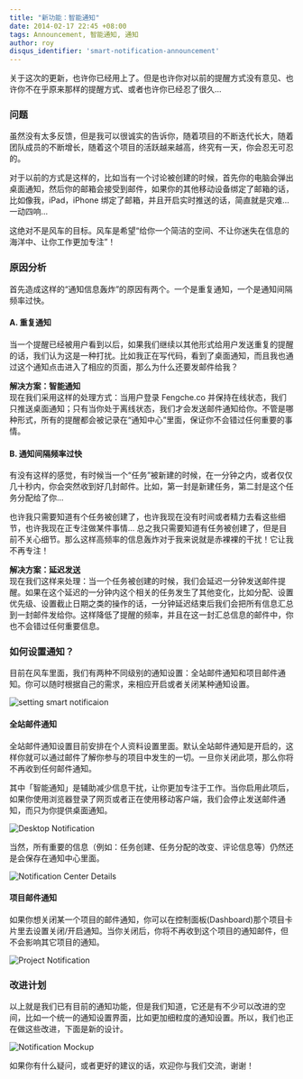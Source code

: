 ```yaml
---
title: "新功能：智能通知"
date: 2014-02-17 22:45 +08:00
tags: Announcement, 智能通知, 通知
author: roy
disqus_identifier: 'smart-notification-announcement'
---
```


关于这次的更新，也许你已经用上了。但是也许你对以前的提醒方式没有意见、也许你不在乎原来那样的提醒方式、或者也许你已经忍了很久...

### 问题

虽然没有太多反馈，但是我可以很诚实的告诉你，随着项目的不断迭代长大，随着团队成员的不断增长，随着这个项目的活跃越来越高，终究有一天，你会忍无可忍的。

对于以前的方式是这样的，比如当有一个讨论被创建的时候，首先你的电脑会弹出桌面通知，然后你的邮箱会接受到邮件，如果你的其他移动设备绑定了邮箱的话，比如像我，iPad，iPhone 绑定了邮箱，并且开启实时推送的话，简直就是灾难...一动四响...

这绝对不是风车的目标。风车是希望“给你一个简洁的空间、不让你迷失在信息的海洋中、让你工作更加专注”！

### 原因分析

首先造成这样的“通知信息轰炸”的原因有两个。一个是重复通知，一个是通知间隔频率过快。

#### A. 重复通知

当一个提醒已经被用户看到以后，如果我们继续以其他形式给用户发送重复的提醒的话，我们认为这是一种打扰。比如我正在写代码，看到了桌面通知，而且我也通过这个通知点击进入了相应的页面，那么为什么还要发邮件给我？


**解决方案：智能通知**  
现在我们采用这样的处理方式：当用户登录 Fengche.co 并保持在线状态，我们只推送桌面通知；只有当你处于离线状态，我们才会发送邮件通知给你。不管是哪种形式，所有的提醒都会被记录在“通知中心”里面，保证你不会错过任何重要的事情。

#### B. 通知间隔频率过快

有没有这样的感觉，有时候当一个“任务”被新建的时候，在一分钟之内，或者仅仅几十秒内，你会突然收到好几封邮件。比如，第一封是新建任务，第二封是这个任务分配给了你...

也许我只需要知道有个任务被创建了，也许我现在没有时间或者精力去看这些细节，也许我现在正专注做某件事情... 总之我只需要知道有任务被创建了，但是目前不关心细节。那么这样高频率的信息轰炸对于我来说就是赤裸裸的干扰！它让我不再专注！

**解决方案：延迟发送**  
现在我们这样来处理：当一个任务被创建的时候，我们会延迟一分钟发送邮件提醒。如果在这个延迟的一分钟内这个相关的任务发生了其他变化，比如分配、设置优先级、设置截止日期之类的操作的话，一分钟延迟结束后我们会把所有信息汇总到一封邮件发给你。这样降低了提醒的频率，并且在这一封汇总信息的邮件中，你也不会错过任何重要信息。

### 如何设置通知？

目前在风车里面，我们有两种不同级别的通知设置：全站邮件通知和项目邮件通知。你可以随时根据自己的需求，来相应开启或者关闭某种通知设置。

![setting smart notificaion](smart-notification-announcement/seting-smart-notification.png)

#### 全站邮件通知

全站邮件通知设置目前安排在个人资料设置里面。默认全站邮件通知是开启的，这样你就可以通过邮件了解你参与的项目中发生的一切。一旦你关闭此项，那么你将不再收到任何邮件通知。

其中「智能通知」是辅助减少信息干扰，让你更加专注于工作。当你启用此项后，如果你使用浏览器登录了网页或者正在使用移动客户端，我们会停止发送邮件通知，而只为你提供桌面通知。

![Desktop Notification](smart-notification-announcement/desktop-notification.png)

当然，所有重要的信息（例如：任务创建、任务分配的改变、评论信息等）仍然还是会保存在通知中心里面。

![Notification Center Details](smart-notification-announcement/notification-center-detail.png)


#### 项目邮件通知

如果你想关闭某一个项目的邮件通知，你可以在控制面板(Dashboard)那个项目卡片里去设置关闭/开启通知。当你关闭后，你将不再收到这个项目的通知邮件，但不会影响其它项目的通知。

![Project Notification](smart-notification-announcement/project-notification.png)


### 改进计划

以上就是我们已有目前的通知功能，但是我们知道，它还是有不少可以改进的空间，比如一个统一的通知设置界面，比如更加细粒度的通知设置。所以，我们也正在做这些改进，下面是新的设计。

![Notification Mockup](smart-notification-announcement/notification-mockup.png)

如果你有什么疑问，或者更好的建议的话，欢迎你与我们交流，谢谢！
